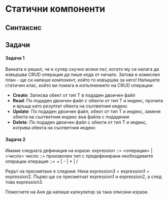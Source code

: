 # Статични компоненти

## Синтаксис


## Задачи

#### Задача 1

Ванката е решил, че е супер скучно всеки път, когато му се налага да извършва CRUD операции да пише кода от начало. Затова е измислил план - ще си напише компонент, който го извършва за него! 
Напишете статичен клас, който ви помага в изпълнението на CRUD операции:
- **Create**: Записва обект от тип T в подаден двоичен файл
- **Read**: По подаден двоичен файл с обекти от тип T и индекс, прочита и връща като резултат обекта на съответния индекс
- **Update**: По подаден двоичен файл, обект от тип T и индекс, заменя обекта на съответния индекс във файла с подадения
- **Delete**: По подаден двоичен файл с обекти от тип T и индекс, изтрива обекта на съответния индекс


#### Задача 2

Имаме следната дефиниция на изрази:
expression ::= <expression> <операция> <expression> | <число>
число ::= произволен тип с предефинирани необходимите операции
операция ::= + | - | * | /

Редът на пресмятане е следния: Нека expression3 = expression1 + expression2. Първо ще се пресметнат expression1 и expression2, а след това expression3.

Помогнете на Аня да напише калкулатор за така описани изрази.

